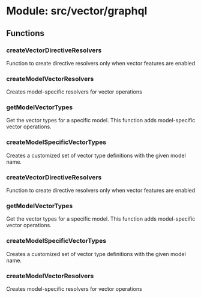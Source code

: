 # Module: src/vector/graphql

## Functions

### createVectorDirectiveResolvers

Function to create directive resolvers only when vector features are enabled


### createModelVectorResolvers

Creates model-specific resolvers for vector operations


### getModelVectorTypes

Get the vector types for a specific model.
This function adds model-specific vector operations.


### createModelSpecificVectorTypes

Creates a customized set of vector type definitions with the given model name.


### createVectorDirectiveResolvers

Function to create directive resolvers only when vector features are enabled


### getModelVectorTypes

Get the vector types for a specific model.
This function adds model-specific vector operations.


### createModelSpecificVectorTypes

Creates a customized set of vector type definitions with the given model name.


### createModelVectorResolvers

Creates model-specific resolvers for vector operations


